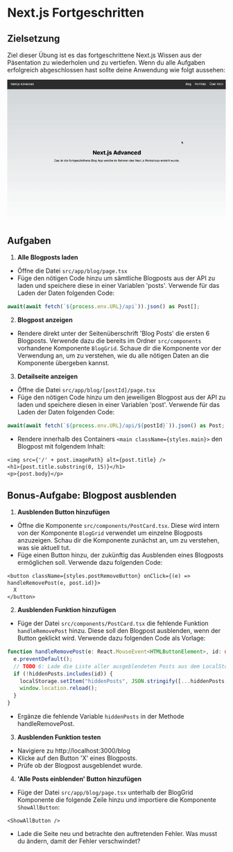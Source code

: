# Next.js Fortgeschritten

## Zielsetzung

Ziel dieser Übung ist es das fortgeschrittene Next.js Wissen aus der Päsentation zu wiederholen und zu vertiefen. Wenn du alle Aufgaben erfolgreich abgeschlossen hast sollte deine Anwendung wie folgt aussehen:

![App](./md_images/nextjs.gif)

## Aufgaben

1. **Alle Blogposts laden**

- Öffne die Datei `src/app/blog/page.tsx`
- Füge den nötigen Code hinzu um sämtliche Blogposts aus der API zu laden und speichere diese in einer Variablen 'posts'. Verwende für das Laden der Daten folgenden Code:

```ts
await(await fetch(`${process.env.URL}/api`)).json() as Post[];
```

2. **Blogpost anzeigen**

- Rendere direkt unter der Seitenüberschrift 'Blog Posts' die ersten 6 Blogposts. Verwende dazu die bereits im Ordner `src/components` vorhandene Komponente `BlogGrid`. Schaue dir die Komponente vor der Verwendung an, um zu verstehen, wie du alle nötigen Daten an die Komponente übergeben kannst.

3. **Detailseite anzeigen**

- Öffne die Datei `src/app/blog/[postId]/page.tsx`
- Füge den nötigen Code hinzu um den jeweiligen Blogpost aus der API zu laden und speichere diesen in einer Variablen 'post'. Verwende für das Laden der Daten folgenden Code:

```ts
await(await fetch(`${process.env.URL}/api/${postId}`)).json() as Post;
```

- Rendere innerhalb des Containers `<main className={styles.main}>` den Blogpost mit folgendem Inhalt:

```tsx
<img src={'/' + post.imagePath} alt={post.title} />
<h1>{post.title.substring(0, 15)}</h1>
<p>{post.body}</p>
```

## Bonus-Aufgabe: Blogpost ausblenden

1. **Ausblenden Button hinzufügen**

- Öffne die Komponente `src/components/PostCard.tsx`. Diese wird intern von der Komponente `BlogGrid` verwendet um einzelne Blogposts anzuzeigen. Schau dir die Komponente zunächst an, um zu verstehen, was sie aktuell tut.
- Füge einen Button hinzu, der zukünftig das Ausblenden eines Blogposts ermöglichen soll. Verwende dazu folgenden Code:

```tsx
<button className={styles.postRemoveButton} onClick={(e) => handleRemovePost(e, post.id)}>
  X
</button>
```

2. **Ausblenden Funktion hinzufügen**

- Füge der Datei `src/components/PostCard.tsx` die fehlende Funktion `handleRemovePost` hinzu. Diese soll den Blogpost ausblenden, wenn der Button geklickt wird. Verwende dazu folgenden Code als Vorlage:

```ts
function handleRemovePost(e: React.MouseEvent<HTMLButtonElement>, id: number) {
  e.preventDefault();
  // TODO 6: Lade die Liste aller ausgeblendeten Posts aus dem LocalStorage und speicher sie in der Variable hiddenPosts (siehe andere Komponenten dieses Projektes für ein Beispiel)
  if (!hiddenPosts.includes(id)) {
    localStorage.setItem("hiddenPosts", JSON.stringify([...hiddenPosts, id]));
    window.location.reload();
  }
}
```

- Ergänze die fehlende Variable `hiddenPosts` in der Methode handleRemovePost.

3. **Ausblenden Funktion testen**

- Navigiere zu http://localhost:3000/blog
- Klicke auf den Button 'X' eines Blogposts.
- Prüfe ob der Blogpost ausgeblendet wurde.

4. **'Alle Posts einblenden' Button hinzufügen**

- Füge der Datei `src/app/blog/page.tsx` unterhalb der BlogGrid Komponente die folgende Zeile hinzu und importiere die Komponente `ShowAllButton`:

```tsx
<ShowAllButton />
```

- Lade die Seite neu und betrachte den auftretenden Fehler. Was musst du ändern, damit der Fehler verschwindet?
